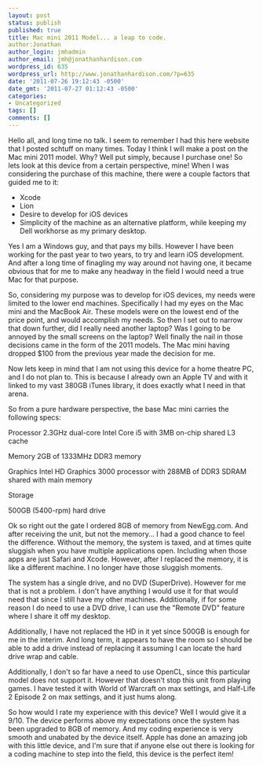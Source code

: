 ```yaml
---
layout: post
status: publish
published: true
title: Mac mini 2011 Model... a leap to code.
author:Jonathan
author_login: jmhadmin
author_email: jmh@jonathanhardison.com
wordpress_id: 635
wordpress_url: http://www.jonathanhardison.com/?p=635
date: '2011-07-26 19:12:43 -0500'
date_gmt: '2011-07-27 01:12:43 -0500'
categories:
- Uncategorized
tags: []
comments: []
---
```

Hello all, and long time no talk. I seem to remember I had this here website that I posted schtuff on many times. Today I think I will make a post on the Mac mini 2011 model. Why? Well put simply, because I purchase one!
So lets look at this device from a certain perspective, mine!
When I was considering the purchase of this machine, there were a couple factors that guided me to it:

  * Xcode
  * Lion
  * Desire to develop for iOS devices
  * Simplicity of the machine as an alternative platform, while keeping my Dell workhorse as my primary desktop.

Yes I am a Windows guy, and that pays my bills. However I have been working for the past year to two years, to try and learn iOS development. And after a long time of finagling my way around not having one, it became obvious that for me to make any headway in the field I would need a true Mac for that purpose.

So, considering my purpose was to develop for iOS devices, my needs were limited to the lower end machines. Specifically I had my eyes on the Mac mini and the MacBook Air. These models were on the lowest end of the price point, and would accomplish my needs. So then I set out to narrow that down further, did I really need another laptop? Was I going to be annoyed by the small screens on the laptop? Well finally the nail in those decisions came in the form of the 2011 models. The Mac mini having dropped $100 from the previous year made the decision for me.

Now lets keep in mind that I am not using this device for a home theatre PC, and I do not plan to. This is because I already own an Apple TV and with it linked to my vast 380GB iTunes library, it does exactly what I need in that arena.

So from a pure hardware perspective, the base Mac mini carries the following specs:

Processor
2.3GHz dual-core Intel Core i5 with 3MB on-chip shared L3 cache

Memory
2GB of 1333MHz DDR3 memory

Graphics
Intel HD Graphics 3000 processor with 288MB of DDR3 SDRAM shared with main memory

Storage

500GB (5400-rpm) hard drive

Ok so right out the gate I ordered 8GB of memory from NewEgg.com. And after receiving the unit, but not the memory... I had a good chance to feel the difference. Without the memory, the system is taxed, and at times quite sluggish when you have multiple applications open. Including when those apps are just Safari and Xcode. However, after I replaced the memory, it is like a different machine. I no longer have those sluggish moments.

The system has a single drive, and no DVD (SuperDrive). However for me that is not a problem. I don't have anything I would use it for that would need that since I still have my other machines. Additionally, if for some reason I do need to use a DVD drive, I can use the "Remote DVD" feature where I share it off my desktop.

Additionally, I have not replaced the HD in it yet since 500GB is enough for me in the interim. And long term, it appears to have the room so I should be able to add a drive instead of replacing it assuming I can locate the hard drive wrap and cable.

Additionally, I don't so far have a need to use OpenCL, since this particular model does not support it. However that doesn't stop this unit from playing games. I have tested it with World of Warcraft on max settings, and Half-Life 2 Episode 2 on max settings, and it just hums along.

So how would I rate my experience with this device? Well I would give it a 9/10. The device performs above my expectations once the system has been upgraded to 8GB of memory. And my coding experience is very smooth and unabated by the device itself. Apple has done an amazing job with this little device, and I'm sure that if anyone else out there is looking for a coding machine to step into the field, this device is the perfect item!
